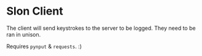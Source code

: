 # Slon Client

The client will send keystrokes to the server to be logged. They need to be ran in unison.

Requires `pynput` & `requests`. :)
